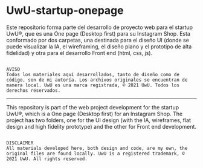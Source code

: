 # UwU-startup-onepage

Este repositorio forma parte del desarrollo de proyecto web para el startup UwU®, que es una One page (Desktop first) para su Instagram Shop. Esta conformado por dos carpetas, una destinada para el diseño UI (donde se puede visualizar la IA, el wireframing, el diseño plano y el prototipo de alta fidelidad) y otra para el desarrollo Front end (html, css, js).
 
 ~~~
 
AVISO
Todos los materiales aquí desarrollados, tanto de diseño como de código, son de mi autoría. Los archivos originales se encuentran de manera local. UwU es una marca registrada, © 2021 UwU. Todos los derechos reservados.

 ~~~
 
___


This repository is part of the web project development for the startup UwU®, which is a One page (Desktop first) for an Instagram Shop. The project has two folders, one for the UI design (with the IA, wireframes, flat design and high fidelity prototype) and the other for Front end development.

 ~~~
 
DISCLAIMER
 All materials developed here, both design and code, are my own, the original files are found locally. UwU is a registered trademark, © 2021 UwU. All rights reserved.
 
 ~~~

